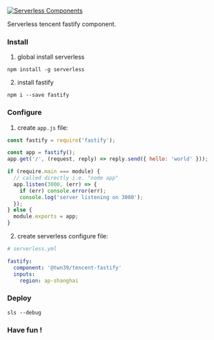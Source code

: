 [![Serverless Components](https://s3.amazonaws.com/assets.github.serverless/readme-serverless-components-3.gif)](http://serverless.com)

Serverless tencent fastify component.

### Install

1. global install serverless

```
npm install -g serverless
```

2. install fastify

```
npm i --save fastify
```

### Configure

1. create `app.js` file:

```js
const fastify = require('fastify');

const app = fastify();
app.get('/', (request, reply) => reply.send({ hello: 'world' }));

if (require.main === module) {
  // called directly i.e. "node app"
  app.listen(3000, (err) => {
    if (err) console.error(err);
    console.log('server listening on 3000');
  });
} else {
  module.exports = app;
}
```

2. create serverless configure file:

```yml
# serverless.yml

fastify:
  component: '@twn39/tencent-fastify'
  inputs:
    region: ap-shanghai
```

### Deploy

```
sls --debug
```

### Have fun !
